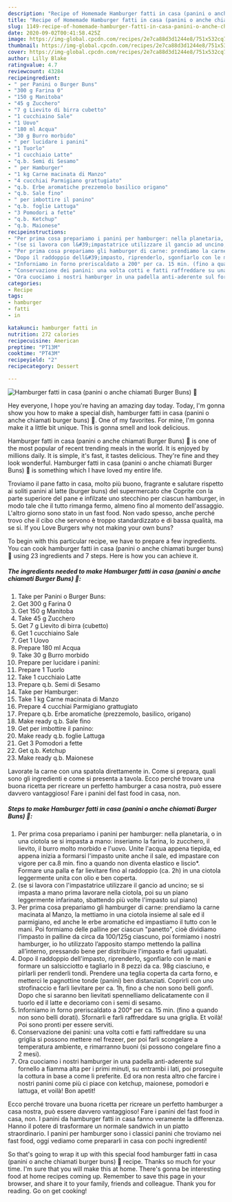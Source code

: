 ```yaml
---
description: "Recipe of Homemade Hamburger fatti in casa (panini o anche chiamati Burger Buns) 🍔"
title: "Recipe of Homemade Hamburger fatti in casa (panini o anche chiamati Burger Buns) 🍔"
slug: 1149-recipe-of-homemade-hamburger-fatti-in-casa-panini-o-anche-chiamati-burger-buns
date: 2020-09-02T00:41:58.425Z
image: https://img-global.cpcdn.com/recipes/2e7ca88d3d1244e8/751x532cq70/hamburger-fatti-in-casa-panini-o-anche-chiamati-burger-buns-🍔-recipe-main-photo.jpg
thumbnail: https://img-global.cpcdn.com/recipes/2e7ca88d3d1244e8/751x532cq70/hamburger-fatti-in-casa-panini-o-anche-chiamati-burger-buns-🍔-recipe-main-photo.jpg
cover: https://img-global.cpcdn.com/recipes/2e7ca88d3d1244e8/751x532cq70/hamburger-fatti-in-casa-panini-o-anche-chiamati-burger-buns-🍔-recipe-main-photo.jpg
author: Lilly Blake
ratingvalue: 4.7
reviewcount: 43284
recipeingredient:
- " per Panini o Burger Buns"
- "300 g Farina 0"
- "150 g Manitoba"
- "45 g Zucchero"
- "7 g Lievito di birra cubetto"
- "1 cucchiaino Sale"
- "1 Uovo"
- "180 ml Acqua"
- "30 g Burro morbido"
- " per lucidare i panini"
- "1 Tuorlo"
- "1 cucchiaio Latte"
- "q.b. Semi di Sesamo"
- " per Hamburger"
- "1 kg Carne macinata di Manzo"
- "4 cucchiai Parmigiano grattugiato"
- "q.b. Erbe aromatiche prezzemolo basilico origano"
- "q.b. Sale fino"
- " per imbottire il panino"
- "q.b. foglie Lattuga"
- "3 Pomodori a fette"
- "q.b. Ketchup"
- "q.b. Maionese"
recipeinstructions:
- "Per prima cosa prepariamo i panini per hamburger: nella planetaria, o in una ciotola se si impasta a mano: inseriamo la farina, lo zucchero, il lievito, il burro molto morbido e l&#39;uovo. Unite l&#39;acqua appena tiepida, ed appena inizia a formarsi l&#39;impasto unite anche il sale, ed impastare con vigore per ca.8 min. fino a quando non diventa elastico e liscio*. Formare una palla e far lievitare fino al raddoppio (ca. 2h) in una ciotola leggermente unita con olio e ben coperta."
- "(se si lavora con l&#39;impastatrice utilizzare il gancio ad uncino; se si impasta a mano prima lavorare nella ciotola, poi su un piano leggermente infarinato, sbattendo più volte l&#39;impasto sul piano)"
- "Per prima cosa prepariamo gli hamburger di carne: prendiamo la carne macinata al Manzo, la mettiamo in una ciotola insieme al sale ed il parmigiano, ed anche le erbe aromatiche ed impastiamo il tutto con le mani. Poi formiamo delle palline per ciascun &#34;panetto&#34;, cioè dividiamo l’impasto in palline da circa da 100/125g ciascuno, poi formiamo i nostri hamburger, io ho utilizzato l’apposito stampo mettendo la pallina all’interno, pressando bene per distribuire l&#39;impasto e farli ugualati."
- "Dopo il raddoppio dell&#39;impasto, riprenderlo, sgonfiarlo con le mani e formare un salsicciotto e tagliarlo in 8 pezzi da ca. 98g ciasciuno, e pirlarli per renderli tondi. Prendere una teglia coperta da carta forno, e metterci le pagnottine tonde (panini) ben distanziati. Coprirli con uno strofinaccio e farli lievitare per ca. 1h, fino a che non sono belli gonfi. Dopo che si saranno ben lievitati spennelliamo delicatamente con il tuorlo ed il latte e decoriamo con i semi di sesamo."
- "Inforniamo in forno preriscaldato a 200° per ca. 15 min. (fino a quando non sono belli dorati). Sfornarli e farli raffreddare su una griglia. Et voilà! Poi sono pronti per essere serviti."
- "Conservazione dei panini: una volta cotti e fatti raffreddare su una griglia si possono mettere nel frezeer, per poi farli scongelare a temperatura ambiente, e rimarranno buoni (si possono congelare fino a 2 mesi)."
- "Ora cuociamo i nostri hamburger in una padella anti-aderente sul fornello a fiamma alta per i primi minuti, su entrambi i lati, poi proseguite la cottura in base a come li preferite. Ed ora non resta altro che farcire i nostri panini come più ci piace con ketchup, maionese, pomodori e lattuga, et voilà! Bon apetit!"
categories:
- Recipe
tags:
- hamburger
- fatti
- in

katakunci: hamburger fatti in 
nutrition: 272 calories
recipecuisine: American
preptime: "PT13M"
cooktime: "PT43M"
recipeyield: "2"
recipecategory: Dessert

---
```



![Hamburger fatti in casa (panini o anche chiamati Burger Buns) 🍔](https://img-global.cpcdn.com/recipes/2e7ca88d3d1244e8/751x532cq70/hamburger-fatti-in-casa-panini-o-anche-chiamati-burger-buns-🍔-recipe-main-photo.jpg)

Hey everyone, I hope you're having an amazing day today. Today, I'm gonna show you how to make a special dish, hamburger fatti in casa (panini o anche chiamati burger buns) 🍔. One of my favorites. For mine, I'm gonna make it a little bit unique. This is gonna smell and look delicious.

Hamburger fatti in casa (panini o anche chiamati Burger Buns) 🍔 is one of the most popular of recent trending meals in the world. It is enjoyed by millions daily. It is simple, it's fast, it tastes delicious. They're fine and they look wonderful. Hamburger fatti in casa (panini o anche chiamati Burger Buns) 🍔 is something which I have loved my entire life.

Troviamo il pane fatto in casa, molto più buono, fragrante e salutare rispetto ai soliti panini al latte (burger buns) del supermercato che Coprite con la parte superiore del pane e infilzate uno stecchino per ciascun hamburger, in modo tale che il tutto rimanga fermo, almeno fino al momento dell&#39;assaggio. L&#39;altro giorno sono stato in un fast food. Non vado spesso, anche perché trovo che il cibo che servono è troppo standardizzato e di bassa qualità, ma se si. If you Love Burgers why not making your own buns?


To begin with this particular recipe, we have to prepare a few ingredients. You can cook hamburger fatti in casa (panini o anche chiamati burger buns) 🍔 using 23 ingredients and 7 steps. Here is how you can achieve it.

<!--inarticleads1-->

##### The ingredients needed to make Hamburger fatti in casa (panini o anche chiamati Burger Buns) 🍔:

1. Take  per Panini o Burger Buns:
1. Get 300 g Farina 0
1. Get 150 g Manitoba
1. Take 45 g Zucchero
1. Get 7 g Lievito di birra (cubetto)
1. Get 1 cucchiaino Sale
1. Get 1 Uovo
1. Prepare 180 ml Acqua
1. Take 30 g Burro morbido
1. Prepare  per lucidare i panini:
1. Prepare 1 Tuorlo
1. Take 1 cucchiaio Latte
1. Prepare q.b. Semi di Sesamo
1. Take  per Hamburger:
1. Take 1 kg Carne macinata di Manzo
1. Prepare 4 cucchiai Parmigiano grattugiato
1. Prepare q.b. Erbe aromatiche (prezzemolo, basilico, origano)
1. Make ready q.b. Sale fino
1. Get  per imbottire il panino:
1. Make ready q.b. foglie Lattuga
1. Get 3 Pomodori a fette
1. Get q.b. Ketchup
1. Make ready q.b. Maionese


Lavorate la carne con una spatola direttamente in. Come si prepara, quali sono gli ingredienti e come si presenta a tavola. Ecco perché trovare una buona ricetta per ricreare un perfetto hamburger a casa nostra, può essere davvero vantaggioso! Fare i panini del fast food in casa, non. 

<!--inarticleads2-->

##### Steps to make Hamburger fatti in casa (panini o anche chiamati Burger Buns) 🍔:

1. Per prima cosa prepariamo i panini per hamburger: nella planetaria, o in una ciotola se si impasta a mano: inseriamo la farina, lo zucchero, il lievito, il burro molto morbido e l&#39;uovo. Unite l&#39;acqua appena tiepida, ed appena inizia a formarsi l&#39;impasto unite anche il sale, ed impastare con vigore per ca.8 min. fino a quando non diventa elastico e liscio*. Formare una palla e far lievitare fino al raddoppio (ca. 2h) in una ciotola leggermente unita con olio e ben coperta.
1. (se si lavora con l&#39;impastatrice utilizzare il gancio ad uncino; se si impasta a mano prima lavorare nella ciotola, poi su un piano leggermente infarinato, sbattendo più volte l&#39;impasto sul piano)
1. Per prima cosa prepariamo gli hamburger di carne: prendiamo la carne macinata al Manzo, la mettiamo in una ciotola insieme al sale ed il parmigiano, ed anche le erbe aromatiche ed impastiamo il tutto con le mani. Poi formiamo delle palline per ciascun &#34;panetto&#34;, cioè dividiamo l’impasto in palline da circa da 100/125g ciascuno, poi formiamo i nostri hamburger, io ho utilizzato l’apposito stampo mettendo la pallina all’interno, pressando bene per distribuire l&#39;impasto e farli ugualati.
1. Dopo il raddoppio dell&#39;impasto, riprenderlo, sgonfiarlo con le mani e formare un salsicciotto e tagliarlo in 8 pezzi da ca. 98g ciasciuno, e pirlarli per renderli tondi. Prendere una teglia coperta da carta forno, e metterci le pagnottine tonde (panini) ben distanziati. Coprirli con uno strofinaccio e farli lievitare per ca. 1h, fino a che non sono belli gonfi. Dopo che si saranno ben lievitati spennelliamo delicatamente con il tuorlo ed il latte e decoriamo con i semi di sesamo.
1. Inforniamo in forno preriscaldato a 200° per ca. 15 min. (fino a quando non sono belli dorati). Sfornarli e farli raffreddare su una griglia. Et voilà! Poi sono pronti per essere serviti.
1. Conservazione dei panini: una volta cotti e fatti raffreddare su una griglia si possono mettere nel frezeer, per poi farli scongelare a temperatura ambiente, e rimarranno buoni (si possono congelare fino a 2 mesi).
1. Ora cuociamo i nostri hamburger in una padella anti-aderente sul fornello a fiamma alta per i primi minuti, su entrambi i lati, poi proseguite la cottura in base a come li preferite. Ed ora non resta altro che farcire i nostri panini come più ci piace con ketchup, maionese, pomodori e lattuga, et voilà! Bon apetit!


Ecco perché trovare una buona ricetta per ricreare un perfetto hamburger a casa nostra, può essere davvero vantaggioso! Fare i panini del fast food in casa, non. I panini da hamburger fatti in casa fanno veramente la differenza. Hanno il potere di trasformare un normale sandwich in un piatto straordinario. I panini per hamburger sono i classici panini che troviamo nei fast food, oggi vediamo come prepararli in casa con pochi ingredienti! 

So that's going to wrap it up with this special food hamburger fatti in casa (panini o anche chiamati burger buns) 🍔 recipe. Thanks so much for your time. I'm sure that you will make this at home. There's gonna be interesting food at home recipes coming up. Remember to save this page in your browser, and share it to your family, friends and colleague. Thank you for reading. Go on get cooking!
